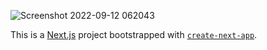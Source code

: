 ![Screenshot 2022-09-12 062043](https://user-images.githubusercontent.com/34632896/189642561-54109324-5503-4772-a1ee-23ee4f28bf94.png)


This is a [Next.js](https://nextjs.org/) project bootstrapped with [`create-next-app`](https://github.com/vercel/next.js/tree/canary/packages/create-next-app).



